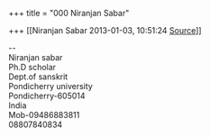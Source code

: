 +++
title = "000 Niranjan Sabar"

+++
[[Niranjan Sabar	2013-01-03, 10:51:24 [Source](https://groups.google.com/g/bvparishat/c/uNoaUuDFeug)]]



  
  
--  
Niranjan sabar  
Ph.D scholar  
Dept.of sanskrit  
Pondicherry university  
Pondicherry-605014  
India  
Mob-09486883811  
    08807840834  
  
  

